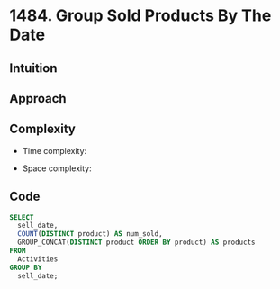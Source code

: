 # 1484. Group Sold Products By The Date

## Intuition

## Approach
<!-- Describe your approach to solving the problem. -->

## Complexity

- Time complexity:
<!-- Add your time complexity here, e.g. $$O(n)$$ -->

- Space complexity:
<!-- Add your space complexity here, e.g. $$O(n)$$ -->

## Code

```sql
SELECT
  sell_date,
  COUNT(DISTINCT product) AS num_sold,
  GROUP_CONCAT(DISTINCT product ORDER BY product) AS products
FROM
  Activities
GROUP BY
  sell_date;
```
